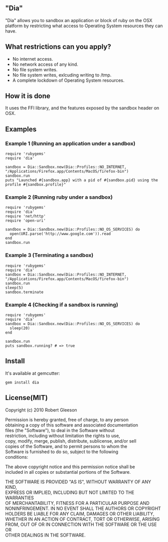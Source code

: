 ## "Dia"

"Dia" allows you to sandbox an application or block of ruby on the OSX platform by restricting what access to Operating System resources they can have.  

## What restrictions can you apply?  

* No internet access.
* No network access of any kind.
* No file system writes.
* No file system writes, exlcuding writing to /tmp.
* A complete lockdown of Operating System resources.

## How it is done
It uses the FFI library, and the features exposed by the sandbox header on OSX.

## Examples

### Example 1 (Running an application under a sandbox)

    require 'rubygems'
    require 'dia'

    sandbox = Dia::Sandbox.new(Dia::Profiles::NO_INTERNET, "/Applications/Firefox.app/Contents/MacOS/firefox-bin")
    sandbox.run
    puts "Launched #{sandbox.app} with a pid of #{sandbox.pid} using the profile #{sandbox.profile}"

### Example 2 (Running ruby under a sandbox)

    require 'rubygems'
    require 'dia'
    require 'net/http'
    require 'open-uri'
    
    sandbox = Dia::Sandbox.new(Dia::Profiles::NO_OS_SERVICES) do
      open(URI.parse('http://www.google.com')).read
    end
    sandbox.run
    
### Example 3 (Terminating a sandbox)

    require 'rubygems'
    require 'dia'
    sandbox = Dia::Sandbox.new(Dia::Profiles::NO_INTERNET, "/Applications/Firefox.app/Contents/MacOS/firefox-bin")
    sandbox.run
    sleep(5)
    sandbox.terminate
    
### Example 4 (Checking if a sandbox is running)

    require 'rubygems'
    require 'dia'
    sandbox = Dia::Sandbox.new(Dia::Profiles::NO_OS_SERVICES) do
      sleep(20)
    end
    
    sandbox.run
    puts sandbox.running? # => true

## Install

It's available at gemcutter: 

    gem install dia

## License(MIT)

 Copyright (c) 2010 Robert Gleeson   
  
 Permission is hereby granted, free of charge, to any person  
 obtaining a copy of this software and associated documentation  
 files (the "Software"), to deal in the Software without  
 restriction, including without limitation the rights to use,  
 copy, modify, merge, publish, distribute, sublicense, and/or sell  
 copies of the Software, and to permit persons to whom the  
 Software is furnished to do so, subject to the following  
 conditions:  

 The above copyright notice and this permission notice shall be  
 included in all copies or substantial portions of the Software.  

 THE SOFTWARE IS PROVIDED "AS IS", WITHOUT WARRANTY OF ANY KIND,  
 EXPRESS OR IMPLIED, INCLUDING BUT NOT LIMITED TO THE WARRANTIES  
 OF MERCHANTABILITY, FITNESS FOR A PARTICULAR PURPOSE AND  
 NONINFRINGEMENT. IN NO EVENT SHALL THE AUTHORS OR COPYRIGHT  
 HOLDERS BE LIABLE FOR ANY CLAIM, DAMAGES OR OTHER LIABILITY,  
 WHETHER IN AN ACTION OF CONTRACT, TORT OR OTHERWISE, ARISING  
 FROM, OUT OF OR IN CONNECTION WITH THE SOFTWARE OR THE USE OR  
 OTHER DEALINGS IN THE SOFTWARE.  
